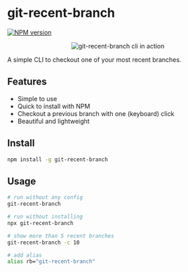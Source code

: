 # git-recent-branch

[![NPM version](https://img.shields.io/npm/v/git-recent-branch?color=%23c53635&label=%20)](https://www.npmjs.com/package/git-recent-branch)


<div align="center">
  <img src="https://s3.gifyu.com/images/git-recent-branch-video.gif" alt="git-recent-branch cli in action" />
</div>



A simple CLI to checkout one of your most recent branches.

## Features

* Simple to use
* Quick to install with NPM
* Checkout a previous branch with one (keyboard) click
* Beautiful and lightweight


## Install

```bash
npm install -g git-recent-branch
```


## Usage

```bash
# run without any config
git-recent-branch 

# run without installing
npx git-recent-branch

# show more than 5 recent branches
git-recent-branch -c 10

# add alias
alias rb="git-recent-branch"
```
